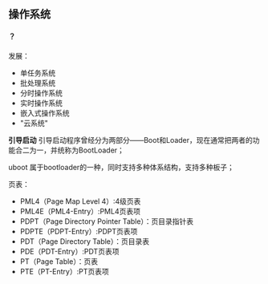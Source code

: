 ## 操作系统

#### ？

发展：
- 单任务系统
- 批处理系统
- 分时操作系统
- 实时操作系统
- 嵌入式操作系统
- "云系统"

**引导启动**
引导启动程序曾经分为两部分——Boot和Loader，现在通常把两者的功能合二为一，并统称为BootLoader；

uboot 属于bootloader的一种，同时支持多种体系结构，支持多种板子；



 页表：

- PML4（Page Map Level 4）:4级页表
- PML4E（PML4-Entry）:PML4页表项
- PDPT（Page Directory Pointer Table）：页目录指针表
- PDPTE（PDPT-Entry）:PDPT页表项
- PDT（Page Directory Table）：页目录表
- PDE（PDT-Entry）:PDT页表项
- PT（Page Table）：页表
- PTE（PT-Entry）:PT页表项